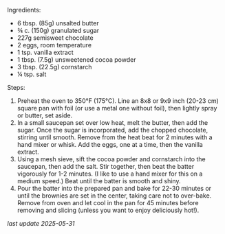 Ingredients:
* 6 tbsp. (85g) unsalted butter
* ¾ c. (150g) granulated sugar
* 227g semisweet chocolate
* 2 eggs, room temperature
* 1 tsp. vanilla extract
* 1 tbsp. (7.5g) unsweetened cocoa powder
* 3 tbsp. (22.5g) cornstarch
* ¼ tsp. salt


Steps:
1. Preheat the oven to 350°F (175°C). Line an 8x8 or 9x9 inch (20-23 cm) square pan with foil (or use a metal one without foil), then lightly spray or butter, set aside.
1. In a small saucepan set over low heat, melt the butter, then add the sugar. Once the sugar is incorporated, add the chopped chocolate, stirring until smooth. Remove from the heat beat for 2 minutes with a hand mixer or whisk. Add the eggs, one at a time, then the vanilla extract.
1. Using a mesh sieve, sift the cocoa powder and cornstarch into the saucepan, then add the salt. Stir together, then beat the batter vigorously for 1-2 minutes. (I like to use a hand mixer for this on a medium speed.) Beat until the batter is smooth and shiny.
1. Pour the batter into the prepared pan and bake for 22-30 minutes or until the brownies are set in the center, taking care not to over-bake. Remove from oven and let cool in the pan for 45 minutes before removing and slicing (unless you want to enjoy deliciously hot!).

*last update 2025-05-31*
